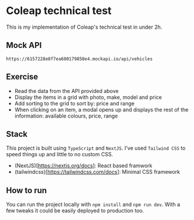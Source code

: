 # Coleap technical test
This is my implementation of Coleap's technical test in under 2h.

## Mock API
```
https://6157228e8f7ea600179850e4.mockapi.io/api/vehicles
```

## Exercise
- Read the data from the API provided above
- Display the items in a grid with photo, make, model and price
- Add sorting to the grid to sort by: price and range
- When clicking on an item, a modal opens up and displays the rest of the information: available colours, price, range

## Stack

This project is built using `TypeScript` and `NextJS`. I've used `Tailwind CSS` to speed things up and little to no custom CSS.

- (NextJS)[https://nextjs.org/docs]: React based framwork
- (tailwindcss)[https://tailwindcss.com/docs]: Minimal CSS framework

## How to run
You can run the project locally with `npm install` and `npm run dev`. With a few tweaks it could be easily deployed to production too.
